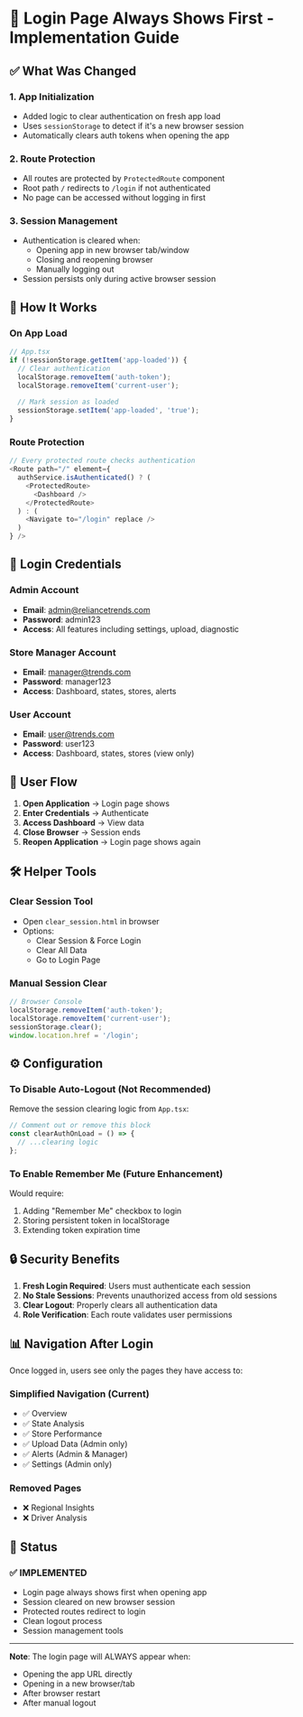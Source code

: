 # 🔐 Login Page Always Shows First - Implementation Guide

## ✅ What Was Changed

### 1. **App Initialization**
- Added logic to clear authentication on fresh app load
- Uses `sessionStorage` to detect if it's a new browser session
- Automatically clears auth tokens when opening the app

### 2. **Route Protection** 
- All routes are protected by `ProtectedRoute` component
- Root path `/` redirects to `/login` if not authenticated
- No page can be accessed without logging in first

### 3. **Session Management**
- Authentication is cleared when:
  - Opening app in new browser tab/window
  - Closing and reopening browser
  - Manually logging out
- Session persists only during active browser session

## 🎯 How It Works

### On App Load
```javascript
// App.tsx
if (!sessionStorage.getItem('app-loaded')) {
  // Clear authentication
  localStorage.removeItem('auth-token');
  localStorage.removeItem('current-user');
  
  // Mark session as loaded
  sessionStorage.setItem('app-loaded', 'true');
}
```

### Route Protection
```javascript
// Every protected route checks authentication
<Route path="/" element={
  authService.isAuthenticated() ? (
    <ProtectedRoute>
      <Dashboard />
    </ProtectedRoute>
  ) : (
    <Navigate to="/login" replace />
  )
} />
```

## 📝 Login Credentials

### Admin Account
- **Email**: admin@reliancetrends.com
- **Password**: admin123
- **Access**: All features including settings, upload, diagnostic

### Store Manager Account  
- **Email**: manager@trends.com
- **Password**: manager123
- **Access**: Dashboard, states, stores, alerts

### User Account
- **Email**: user@trends.com
- **Password**: user123
- **Access**: Dashboard, states, stores (view only)

## 🔄 User Flow

1. **Open Application** → Login page shows
2. **Enter Credentials** → Authenticate
3. **Access Dashboard** → View data
4. **Close Browser** → Session ends
5. **Reopen Application** → Login page shows again

## 🛠️ Helper Tools

### Clear Session Tool
- Open `clear_session.html` in browser
- Options:
  - Clear Session & Force Login
  - Clear All Data
  - Go to Login Page

### Manual Session Clear
```javascript
// Browser Console
localStorage.removeItem('auth-token');
localStorage.removeItem('current-user');
sessionStorage.clear();
window.location.href = '/login';
```

## ⚙️ Configuration

### To Disable Auto-Logout (Not Recommended)
Remove the session clearing logic from `App.tsx`:
```javascript
// Comment out or remove this block
const clearAuthOnLoad = () => {
  // ...clearing logic
};
```

### To Enable Remember Me (Future Enhancement)
Would require:
1. Adding "Remember Me" checkbox to login
2. Storing persistent token in localStorage
3. Extending token expiration time

## 🔒 Security Benefits

1. **Fresh Login Required**: Users must authenticate each session
2. **No Stale Sessions**: Prevents unauthorized access from old sessions
3. **Clear Logout**: Properly clears all authentication data
4. **Role Verification**: Each route validates user permissions

## 📊 Navigation After Login

Once logged in, users see only the pages they have access to:

### Simplified Navigation (Current)
- ✅ Overview
- ✅ State Analysis  
- ✅ Store Performance
- ✅ Upload Data (Admin only)
- ✅ Alerts (Admin & Manager)
- ✅ Settings (Admin only)

### Removed Pages
- ❌ Regional Insights
- ❌ Driver Analysis

## 🎉 Status

### ✅ IMPLEMENTED
- Login page always shows first when opening app
- Session cleared on new browser session
- Protected routes redirect to login
- Clean logout process
- Session management tools

---

**Note**: The login page will ALWAYS appear when:
- Opening the app URL directly
- Opening in a new browser/tab
- After browser restart
- After manual logout 